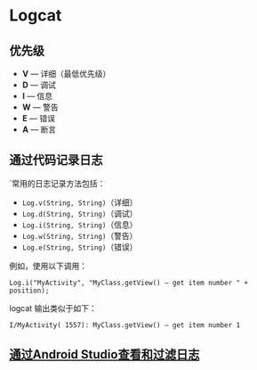 # Logcat



## 优先级

- **V** — 详细（最低优先级）
- **D** — 调试
- **I** — 信息
- **W** — 警告
- **E** — 错误
- **A** — 断言



## 通过代码记录日志

`常用的日志记录方法包括：

- `Log.v(String, String)`（详细）
- `Log.d(String, String)`（调试）
- `Log.i(String, String)`（信息）
- `Log.w(String, String)`（警告）
- `Log.e(String, String)`（错误）



例如，使用以下调用：

```
Log.i("MyActivity", "MyClass.getView() — get item number " + position);
```



logcat 输出类似于如下：

```
I/MyActivity( 1557): MyClass.getView() — get item number 1
```





## [通过Android Studio查看和过滤日志](https://developer.android.google.cn/studio/debug/am-logcat.html?hl=zh-CN)

